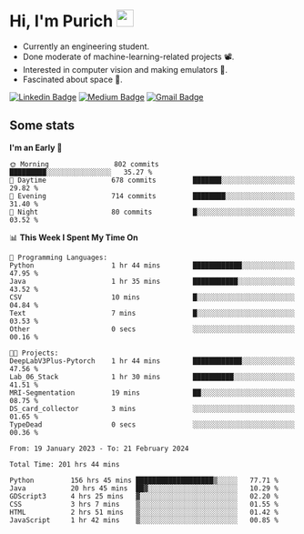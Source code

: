 <h1 align="left">Hi, I'm Purich
<img src="https://media.giphy.com/media/hvRJCLFzcasrR4ia7z/giphy.gif" width="30px"/></h1>

* Currently an engineering student.
* Done moderate of machine-learning-related projects :film_projector:.
* Interested in computer vision and making emulators :space_invader:.
* Fascinated about space :milky_way:.

[![Linkedin Badge](https://img.shields.io/badge/-Purich-blue?style=flat-square&logo=Linkedin&logoColor=white&link=https://www.linkedin.com/in/purich-siritip-16b3b3255/)](https://www.linkedin.com/in/purich-siritip-16b3b3255) [![Medium Badge](https://img.shields.io/badge/-@purich-gray?style=flat-square&labelColor=000000&logo=Medium&link=https://medium.com/@phuritsiritip)](https://medium.com/@phuritsiritip)
[![Gmail Badge](https://img.shields.io/badge/-mark.phurit@gmail.com-c14438?style=flat-square&logo=Gmail&logoColor=white&link=mailto:mark.phurit@gmail.com)](mailto:mark.phurit@gmail.com)

## Some stats

  
  <!--START_SECTION:waka-->
**I'm an Early 🐤** 

```text
🌞 Morning                802 commits         █████████░░░░░░░░░░░░░░░░   35.27 % 
🌆 Daytime                678 commits         ███████░░░░░░░░░░░░░░░░░░   29.82 % 
🌃 Evening                714 commits         ████████░░░░░░░░░░░░░░░░░   31.40 % 
🌙 Night                  80 commits          █░░░░░░░░░░░░░░░░░░░░░░░░   03.52 % 
```


📊 **This Week I Spent My Time On** 

```text
💬 Programming Languages: 
Python                   1 hr 44 mins        ████████████░░░░░░░░░░░░░   47.95 % 
Java                     1 hr 35 mins        ███████████░░░░░░░░░░░░░░   43.52 % 
CSV                      10 mins             █░░░░░░░░░░░░░░░░░░░░░░░░   04.84 % 
Text                     7 mins              █░░░░░░░░░░░░░░░░░░░░░░░░   03.53 % 
Other                    0 secs              ░░░░░░░░░░░░░░░░░░░░░░░░░   00.16 % 

🐱‍💻 Projects: 
DeepLabV3Plus-Pytorch    1 hr 44 mins        ████████████░░░░░░░░░░░░░   47.56 % 
Lab_06_Stack             1 hr 30 mins        ██████████░░░░░░░░░░░░░░░   41.51 % 
MRI-Segmentation         19 mins             ██░░░░░░░░░░░░░░░░░░░░░░░   08.75 % 
DS_card_collector        3 mins              ░░░░░░░░░░░░░░░░░░░░░░░░░   01.65 % 
TypeDead                 0 secs              ░░░░░░░░░░░░░░░░░░░░░░░░░   00.36 % 
```


<!--END_SECTION:waka-->

  <!--START_SECTION:waka-simple-->

```text
From: 19 January 2023 - To: 21 February 2024

Total Time: 201 hrs 44 mins

Python         156 hrs 45 mins ███████████████████▒░░░░░   77.71 %
Java           20 hrs 45 mins  ██▓░░░░░░░░░░░░░░░░░░░░░░   10.29 %
GDScript3      4 hrs 25 mins   ▓░░░░░░░░░░░░░░░░░░░░░░░░   02.20 %
CSS            3 hrs 7 mins    ▒░░░░░░░░░░░░░░░░░░░░░░░░   01.55 %
HTML           2 hrs 51 mins   ▒░░░░░░░░░░░░░░░░░░░░░░░░   01.42 %
JavaScript     1 hr 42 mins    ▒░░░░░░░░░░░░░░░░░░░░░░░░   00.85 %
```

<!--END_SECTION:waka-simple-->

  <!--![Anurag's GitHub stats](https://github-readme-stats.vercel.app/api?username=vikimark&show_icons=true&theme=gruvbox_light)-->
  
<!--
**vikimark/vikimark** is a ✨ _special_ ✨ repository because its `README.md` (this file) appears on your GitHub profile.

Here are some ideas to get you started:

- 🔭 I’m currently working on ...
- 🌱 I’m currently learning ...
- 👯 I’m looking to collaborate on ...
- 🤔 I’m looking for help with ...
- 💬 Ask me about ...
- 📫 How to reach me: ...
- 😄 Pronouns: ...
- ⚡ Fun fact: ...
-->
